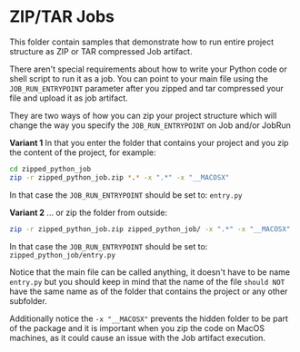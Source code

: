 # ZIP/TAR Jobs

This folder contain samples that demonstrate how to run entire project structure as ZIP or TAR compressed Job artifact.

There aren't special requirements about how to write your Python code or shell script to run it as a job. You can point to your main file using the `JOB_RUN_ENTRYPOINT` parameter after you zipped and tar compressed your file and upload it as job artifact.

They are two ways of how you can zip your project structure which will change the way you specify the `JOB_RUN_ENTRYPOINT` on Job and/or JobRun

__Variant 1__
In that you enter the folder that contains your project and you zip the content of the project, for example:

```bash
cd zipped_python_job
zip -r zipped_python_job.zip *.* -x ".*" -x "__MACOSX"
```

In that case the `JOB_RUN_ENTRYPOINT` should be set to: `entry.py`

__Variant 2__
... or zip the folder from outside:

```bash
zip -r zipped_python_job.zip zipped_python_job/ -x ".*" -x "__MACOSX" 
```

In that case the `JOB_RUN_ENTRYPOINT` should be set to: `zipped_python_job/entry.py`

Notice that the main file can be called anything, it doesn't have to be name `entry.py` but you should keep in mind that the name of the file `should NOT` have the same name as of the folder that contains the project or any other subfolder.

Additionally notice the `-x "__MACOSX"` prevents the hidden folder to be part of the package and it is important when you zip the code on MacOS machines, as it could cause an issue with the Job artifact execution.
